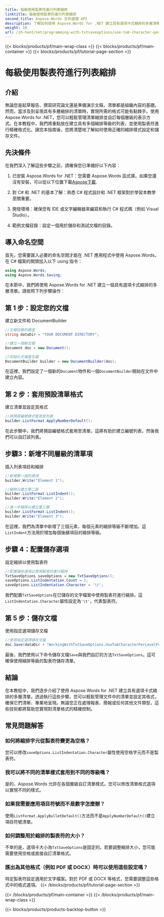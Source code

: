```yaml
---
title: 每級使用製表符進行列表縮排
linktitle: 每級使用製表符進行列表縮排
second_title: Aspose.Words 文件處理 API
description: 了解如何使用 Aspose.Words for .NET 建立具有選項卡式縮排的多層清單。請依照本指南在文件中精確設定清單格式。
weight: 10
url: /zh-hant/net/programming-with-txtsaveoptions/use-tab-character-per-level-for-list-indentation/
---
```


{{< blocks/products/pf/main-wrap-class >}}
{{< blocks/products/pf/main-container >}}
{{< blocks/products/pf/tutorial-page-section >}}

# 每級使用製表符進行列表縮排

## 介紹

無論您是起草報告、撰寫研究論文還是準備演示文稿，清單都是組織內容的基礎。然而，當涉及到呈現具有多層縮排的清單時，實現所需的格式可能有點棘手。使用 Aspose.Words for .NET，您可以輕鬆管理清單縮排並自訂每個層級的表示方式。在本教程中，我們將重點放在建立具有多個縮排等級的列表，並使用製表符進行精確格式化。讀完本指南後，您將清楚地了解如何使用正確的縮排樣式設定和儲存文件。

## 先決條件

在我們深入了解這些步驟之前，請確保您已準備好以下內容：

1. 已安裝 Aspose.Words for .NET：您需要 Aspose.Words 函式庫。如果您還沒有安裝，可以從以下位置下載[Aspose下載](https://releases.aspose.com/words/net/).

2. 對 C# 和 .NET 的基本了解：熟悉 C# 程式設計和 .NET 框架對於學習本教學至關重要。

3. 開發環境：確保您有 IDE 或文字編輯器來編寫和執行 C# 程式碼（例如 Visual Studio）。

4. 範例文檔目錄：設定一個用於儲存和測試文檔的目錄。 

## 導入命名空間

首先，您需要匯入必要的命名空間才能在 .NET 應用程式中使用 Aspose.Words。在 C# 檔案的開頭加入以下 using 指令：

```csharp
using Aspose.Words;
using Aspose.Words.Saving;
```

在本節中，我們將使用 Aspose.Words for .NET 建立一個具有選項卡式縮排的多層清單。請依照下列步驟操作：

## 第 1 步：設定您的文檔

建立新文件和 DocumentBuilder

```csharp
//文檔目錄的路徑
string dataDir = "YOUR DOCUMENT DIRECTORY";

//建立一個新文檔
Document doc = new Document();

//初始化文檔產生器
DocumentBuilder builder = new DocumentBuilder(doc);
```

在這裡，我們設定了一個新的`Document`物件和一個`DocumentBuilder`開始在文件中建立內容。

## 第 2 步：套用預設清單格式

建立清單並設定其格式

```csharp
//將預設編號樣式套用至列表
builder.ListFormat.ApplyNumberDefault();
```

在此步驟中，我們將預設編號格式套用至清單。這將有助於建立編號列表，然後我們可以自訂該列表。

## 步驟3：新增不同層級的清單項

插入列表項目和縮排

```csharp
//新增第一個列表項
builder.Write("Element 1");

//縮排以建立第二級
builder.ListFormat.ListIndent();
builder.Write("Element 2");

//進一步縮排以建立第三層
builder.ListFormat.ListIndent();
builder.Write("Element 3");
```

在這裡，我們為清單中新增了三個元素，每個元素的縮排等級不斷增加。這`ListIndent`方法用於增加每個後續項目的縮排等級。

## 步驟 4：配置儲存選項

設定縮排以使用製表符

```csharp
//配置儲存選項以使用製表符進行縮排
TxtSaveOptions saveOptions = new TxtSaveOptions();
saveOptions.ListIndentation.Count = 1;
saveOptions.ListIndentation.Character = '\t';
```

我們配置`TxtSaveOptions`在已儲存的文字檔案中使用製表符進行縮排。這`ListIndentation.Character`屬性設定為`'\t'`，代表製表符。

## 第 5 步：儲存文檔

使用指定選項儲存文檔

```csharp
//使用指定選項儲存文檔
doc.Save(dataDir + "WorkingWithTxtSaveOptions.UseTabCharacterPerLevelForListIndentation.txt", saveOptions);
```

最後，我們使用以下命令儲存文檔`Save`與我們自訂的方法`TxtSaveOptions`。這可確保使用縮排等級的製表符儲存清單。

## 結論

在本教程中，我們逐步介紹了使用 Aspose.Words for .NET 建立具有選項卡式縮排的多層清單。透過執行這些步驟，您可以輕鬆管理文件中的清單並設定其格式，確保它們清晰、專業地呈現。無論您正在處理報表、簡報或任何其他文件類型，這些技術都將幫助您實現對清單格式的精確控制。

## 常見問題解答

### 如何將縮排字元從製表符變更為空格？
您可以修改`saveOptions.ListIndentation.Character`屬性使用空格字元而不是製表符。

### 我可以將不同的清單樣式套用到不同的等級嗎？
是的，Aspose.Words 允許在各個層級自訂清單樣式。您可以修改清單格式選項以實現不同的樣式。

### 如果我需要應用項目符號而不是數字怎麼辦？
使用`ListFormat.ApplyBulletDefault()`方法而不是`ApplyNumberDefault()`建立項目符號清單。

### 如何調整用於縮排的製表符的大小？
不幸的是，選項卡大小為`TxtSaveOptions`是固定的。若要調整縮排大小，您可能需要使用空格或直接自訂清單格式。

### 匯出為其他格式（例如 PDF 或 DOCX）時可以使用這些設定嗎？
特定製表符設定適用於文字檔案。對於 PDF 或 DOCX 等格式，您需要調整這些格式中的格式選項。
{{< /blocks/products/pf/tutorial-page-section >}}

{{< /blocks/products/pf/main-container >}}
{{< /blocks/products/pf/main-wrap-class >}}

{{< blocks/products/products-backtop-button >}}
